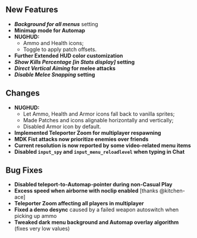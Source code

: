 ## New Features

- **_Background for all menus_** setting
- **Minimap mode for Automap**
- **NUGHUD:**
  - Ammo and Health icons;
  - Toggle to apply patch offsets.
- **Further Extended HUD color customization**
- **_Show Kills Percentage [in Stats display]_ setting**
- **_Direct Vertical Aiming_ for melee attacks**
- **_Disable Melee Snapping_ setting**

## Changes

- **NUGHUD:**
  - Let Ammo, Health and Armor icons fall back to vanilla sprites;
  - Made Patches and icons alignable horizontally and vertically;
  - Disabled Armor icon by default.
- **Implemented Teleporter Zoom for multiplayer respawning**
- **MDK Fist attacks now prioritize enemies over friends**
- **Current resolution is now reported by some video-related menu items**
- **Disabled `input_spy` and `input_menu_reloadlevel` when typing in Chat**

## Bug Fixes

- **Disabled teleport-to-Automap-pointer during non-Casual Play**
- **Excess speed when airborne with noclip enabled** [thanks @kitchen-ace]
- **Teleporter Zoom affecting all players in multiplayer**
- **Fixed a demo desync** caused by a failed weapon autoswitch when picking up ammo
- **Tweaked dark menu background and Automap overlay algorithm** (fixes very low values)
